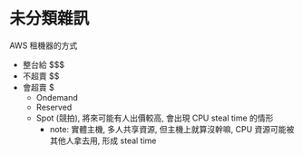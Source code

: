 # 未分類雜訊


AWS 租機器的方式
- 整台給 $$$
- 不超賣 $$
- 會超賣 $
    - Ondemand
    - Reserved
    - Spot (競拍), 將來可能有人出價較高, 會出現 CPU steal time 的情形
        - note: 實體主機, 多人共享資源, 但主機上就算沒幹嘛, CPU 資源可能被其他人拿去用, 形成 steal time
